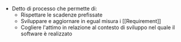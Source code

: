 - Detto di processo che permette di:
	- Rispettare le scadenze prefissate
	- Sviluppare e aggiornare in egual misura i [[Requirement]]
	- Cogliere l'attimo in relazione al contesto di sviluppo nel quale il software è realizzato